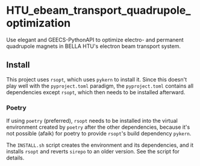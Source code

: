 # HTU_ebeam_transport_quadrupole_optimization
Use elegant and GEECS-PythonAPI to optimize electro- and permanent quadrupole magnets in BELLA HTU's electron beam transport system.

## Install
This project uses `rsopt`, which uses `pykern` to install it. Since this doesn't
play well with the `pyproject.toml` paradigm, the `pyproject.toml` contains 
all dependencies except `rsopt`, which then needs to be installed afterward. 

### Poetry
If using `poetry` (preferred), `rsopt` needs to be installed into the virtual
environment created by `poetry` after the other dependencies, because it's not
possible (afaik) for poetry to provide `rsopt`'s build dependency `pykern`. 

The `INSTALL.sh` script creates the environment and its dependencies, and it 
installs `rsopt` and reverts `sirepo` to an older version. See the script for
details.
